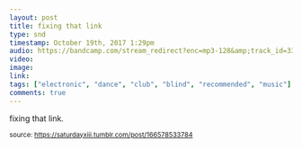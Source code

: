 ```yaml
---
layout: post
title: fixing that link
type: snd
timestamp: October 19th, 2017 1:29pm
audio: https://bandcamp.com/stream_redirect?enc=mp3-128&amp;track_id=3371878639&amp;ts=1618890940&amp;t=e438c80894c99d7f5ea9b8ff27f66d1b29bdf5fb
video: 
image: 
link: 
tags: ["electronic", "dance", "club", "blind", "recommended", "music"]
comments: true
---
```


fixing that link.
 
  
<small>source: https://saturdayxiii.tumblr.com/post/166578533784</small>